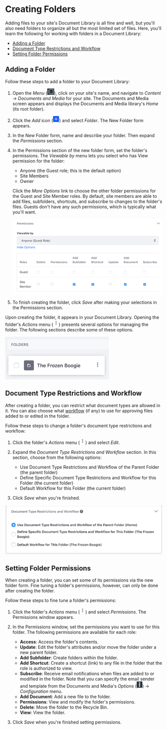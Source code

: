 # Creating Folders

Adding files to your site's Document Library is all fine and well, but you'll 
also need folders to organize all but the most limited set of files. Here, 
you'll learn the following for working with folders in a Document Library: 

-   [Adding a Folder](#adding-a-folder)
-   [Document Type Restrictions and Workflow](#document-type-restrictions-and-workflow)
-   [Setting Folder Permissions](#setting-folder-permissions)

## Adding a Folder

Follow these steps to add a folder to your Document Library:

1.  Open the *Menu* (![Product Menu](../../../../images/icon-menu.png)), click 
    on your site's name, and navigate to *Content &rarr; Documents and Media* 
    for your site. The Documents and Media screen appears and displays the 
    Documents and Media library's *Home* (its root folder). 

2.  Click the *Add* icon (![Add](../../../../images/icon-add.png)) and select 
    *Folder*. The New Folder form appears. 

3.  In the New Folder form, name and describe your folder. Then expand the 
    *Permissions* section.

4.  In the Permissions section of the new folder form, set the folder's 
    permissions. The *Viewable by* menu lets you select who has View permission 
    for the folder:

    -   Anyone (the Guest role; this is the default option)
    -   Site Members
    -   Owner

    Click the *More Options* link to choose the other folder permissions for the 
    Guest and Site Member roles. By default, site members are able to add files, 
    subfolders, shortcuts, and subscribe to changes to the folder's files. 
    Guests don't have any such permissions, which is typically what you'll want. 

    ![Figure 1: Select your folder's permissions.](../../../../images/dm-folder-permissions.png)

5.  To finish creating the folder, click *Save* after making your selections in 
    the Permissions section. 

Upon creating the folder, it appears in your Document Library. Opening the 
folder's *Actions* menu 
(![Actions](../../../../images/icon-actions.png)) presents several options for 
managing the folder. The following sections describe some of these options. 

![Figure 2: Your new folder appears in the Document Library.](../../../../images/dm-folder.png)

## Document Type Restrictions and Workflow

After creating a folder, you can restrict what document types are allowed in it. 
You can also choose what 
[workflow](/discover/portal/-/knowledge_base/7-1/using-workflow) 
(if any) to use for approving files added to or edited in the folder. 

Follow these steps to change a folder's document type restrictions and workflow: 

1.  Click the folder's *Actions* menu 
    (![Actions](../../../../images/icon-actions.png)) and select *Edit*. 

2.  Expand the *Document Type Restrictions and Workflow* section. In this 
    section, choose from the following options:

    -   Use Document Type Restrictions and Workflow of the Parent Folder (the 
        parent folder)
    -   Define Specific Document Type Restrictions and Workflow for this Folder 
        (the current folder)
    -   Default Workflow for this Folder (the current folder)

3.  Click *Save* when you're finished. 

![Figure 3: You can set the document type restrictions and workflow to use for a folder's files.](../../../../images/dm-restrictions-workflow.png)

## Setting Folder Permissions

When creating a folder, you can set some of its permissions via the new folder 
form. Fine tuning a folder's permissions, however, can only be done after 
creating the folder. 

Follow these steps to fine tune a folder's permissions: 

1.  Click the folder's *Actions* menu 
    (![Actions](../../../../images/icon-actions.png)) and select *Permissions*. 
    The Permissions window appears. 

2.  In the Permissions window, set the permissions you want to use for this 
    folder. The following permissions are available for each role:

    -   **Access**: Access the folder's contents.
    -   **Update**: Edit the folder's attributes and/or move the folder under a 
        new parent folder.
    -   **Add Subfolder**: Create folders within the folder.
    -   **Add Shortcut**: Create a shortcut (link) to any file in the folder 
        that the role is authorized to view.
    -   **Subscribe**: Receive email notifications when files are added to or 
        modified in the folder. Note that you can specify the email sender and 
        template from the Documents and Media's *Options* 
        (![Options](../../../../images/icon-options.png)) &rarr; *Configuration* 
        menu. 
    -   **Add Document**: Add a new file to the folder. 
    -   **Permissions**: View and modify the folder's permissions.
    -   **Delete**: Move the folder to the Recycle Bin.
    -   **View**: View the folder.

3.  Click *Save* when you're finished setting permissions. 
